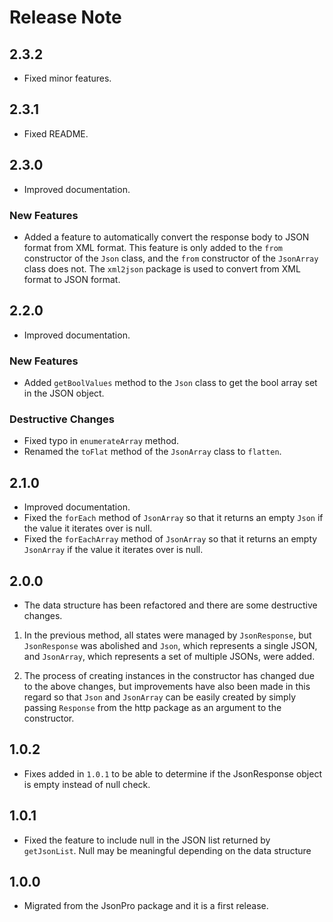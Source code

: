 # Release Note

## 2.3.2

- Fixed minor features.

## 2.3.1

- Fixed README.

## 2.3.0

- Improved documentation.

### New Features

- Added a feature to automatically convert the response body to JSON format from XML format. This feature is only added to the `from` constructor of the `Json` class, and the `from` constructor of the `JsonArray` class does not. The `xml2json` package is used to convert from XML format to JSON format.

## 2.2.0

- Improved documentation.

### New Features

- Added `getBoolValues` method to the `Json` class to get the bool array set in the JSON object.

### Destructive Changes

- Fixed typo in `enumerateArray` method.
- Renamed the `toFlat` method of the `JsonArray` class to `flatten`.

## 2.1.0

- Improved documentation.
- Fixed the `forEach` method of `JsonArray` so that it returns an empty `Json` if the value it iterates over is null.
- Fixed the `forEachArray` method of `JsonArray` so that it returns an empty `JsonArray` if the value it iterates over is null.

## 2.0.0

- The data structure has been refactored and there are some destructive changes.

1. In the previous method, all states were managed by `JsonResponse`, but `JsonResponse` was abolished and `Json`, which represents a single JSON, and `JsonArray`, which represents a set of multiple JSONs, were added.

2. The process of creating instances in the constructor has changed due to the above changes, but improvements have also been made in this regard so that `Json` and `JsonArray` can be easily created by simply passing `Response` from the http package as an argument to the constructor.

## 1.0.2

- Fixes added in `1.0.1` to be able to determine if the JsonResponse object is empty instead of null check.

## 1.0.1

- Fixed the feature to include null in the JSON list returned by `getJsonList`. Null may be meaningful depending on the data structure

## 1.0.0

- Migrated from the JsonPro package and it is a first release.

